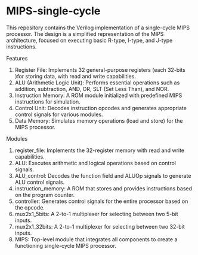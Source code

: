 # MIPS-single-cycle

This repository contains the Verilog implementation of a single-cycle MIPS processor. The design is a simplified representation of the MIPS architecture, focused on executing basic R-type, I-type, and J-type instructions.


Features


1. Register File: Implements 32 general-purpose registers (each 32-bits )for storing data, with read and write capabilities.
2. ALU (Arithmetic Logic Unit): Performs essential operations such as addition, subtraction, AND, OR, SLT (Set Less Than), and NOR.
3. Instruction Memory: A ROM module initialized with predefined MIPS instructions for simulation.
4. Control Unit: Decodes instruction opcodes and generates appropriate control signals for various modules.
5. Data Memory: Simulates memory operations (load and store) for the MIPS processor.


Modules


1. register_file: Implements the 32-register memory with read and write capabilities.
2. ALU: Executes arithmetic and logical operations based on control signals.
3. ALU_control: Decodes the function field and ALUOp signals to generate ALU control signals.
4. instruction_memory: A ROM that stores and provides instructions based on the program counter.
5. controller: Generates control signals for the entire processor based on the opcode.
6. mux2x1_5bits: A 2-to-1 multiplexer for selecting between two 5-bit inputs.
7. mux2x1_32bits: A 2-to-1 multiplexer for selecting between two 32-bit inputs.
8. MIPS: Top-level module that integrates all components to create a functioning single-cycle MIPS processor.
